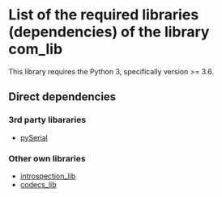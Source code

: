 # List of the required libraries (dependencies) of the library com_lib

This library  requires the Python 3, specifically version >= 3.6.

## Direct dependencies

### 3rd party libararies

* [pySerial](https://pypi.org/project/pyserial/)

### Other own libraries

* [introspection_lib](https://github.com/FooBarShebang/introspection_lib)
* [codecs_lib](https://github.com/FooBarShebang/codecs_lib)
